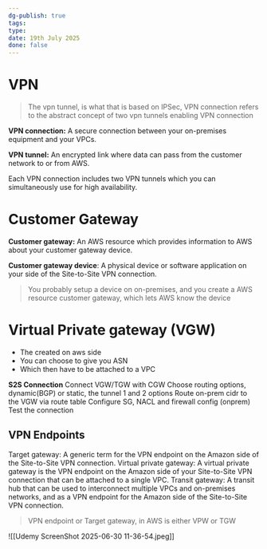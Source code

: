 ```yaml
---
dg-publish: true
tags: 
type: 
date: 19th July 2025
done: false
---
```


# VPN 
> The vpn tunnel, is what that is based on IPSec, VPN connection refers to the abstract concept of two vpn tunnels enabling VPN connection

**VPN connection:** A secure connection between your on-premises equipment and your VPCs.

**VPN tunnel:** An encrypted link where data can pass from the customer network to or from AWS.

Each VPN connection includes two VPN tunnels which you can simultaneously use for high availability.

# Customer Gateway
**Customer gateway:** An AWS resource which provides information to AWS about your customer gateway device.

**Customer gateway device**: A physical device or software application on your side of the Site-to-Site VPN connection.

> You probably setup a device on on-premises, and you create a AWS resource customer gateway, which lets AWS know the device

# Virtual Private gateway (VGW)
- The created on aws side
- You can choose to give you ASN
- Which then have to be attached to a VPC

**S2S Connection**
Connect VGW/TGW with CGW
Choose routing options, dynamic(BGP) or static, the tunnel 1 and 2 options
Route on-prem cidr to the VGW via route table
Configure SG, NACL and firewall config (onprem)
Test the connection

## VPN Endpoints
Target gateway: A generic term for the VPN endpoint on the Amazon side of the Site-to-Site VPN connection.
Virtual private gateway: A virtual private gateway is the VPN endpoint on the Amazon side of your Site-to-Site VPN connection that can be attached to a single VPC.
Transit gateway: A transit hub that can be used to interconnect multiple VPCs and on-premises networks, and as a VPN endpoint for the Amazon side of the Site-to-Site VPN connection.

> VPN endpoint or Target gateway, in AWS is either VPW or TGW

![[Udemy ScreenShot 2025-06-30 11-36-54.jpeg]]


